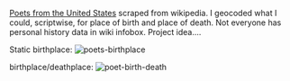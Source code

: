 [Poets from the United States](https://en.wikipedia.org/wiki/List_of_poets_from_the_United_States) scraped from wikipedia. I geocoded what I could, scriptwise, for place of birth and place of death. Not everyone has personal history data in wiki infobox. Project idea....


Static birthplace:
![poets-birthplace](https://github.com/briggsreschke/gis-data/assets/16325768/0de6bd9c-8174-4013-9cd2-001cb3e55cf1)

birthplace/deathplace:
![poet-birth-death](https://github.com/briggsreschke/gis-data/assets/16325768/307f8a69-630c-418a-906b-fa4988914316)


